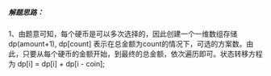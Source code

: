 ##### 解题思路：

​	1、由题意可知，每个硬币是可以多次选择的，因此创建一个一维数组存储dp(amount+1), dp[count] 表示在总金额为count的情况下，可选的方案数。由此，只要从每个硬币的金额开始，到最终的总金额，依次遍历即可。状态转移方程为 dp[i] = dp[i] + dp[i - coin];

